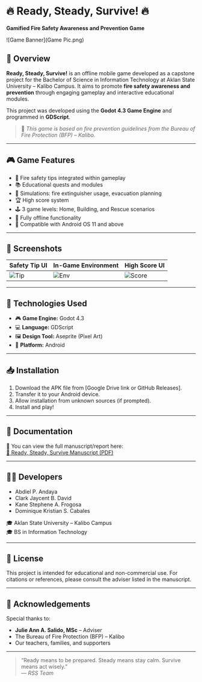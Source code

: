 # 🔥 Ready, Steady, Survive! 🔥  
**Gamified Fire Safety Awareness and Prevention Game**

![Game Banner](Game Pic.png)

## 📱 Overview  
**Ready, Steady, Survive!** is an offline mobile game developed as a capstone project for the Bachelor of Science in Information Technology at Aklan State University – Kalibo Campus. It aims to promote **fire safety awareness and prevention** through engaging gameplay and interactive educational modules.

This project was developed using the **Godot 4.3 Game Engine** and programmed in **GDScript**.

> 📘 *This game is based on fire prevention guidelines from the Bureau of Fire Protection (BFP) – Kalibo.*

---

## 🎮 Game Features

- 🧯 Fire safety tips integrated within gameplay
- 📚 Educational quests and modules
- 🧩 Simulations: fire extinguisher usage, evacuation planning
- 🏆 High score system
- 🕹️ 3 game levels: Home, Building, and Rescue scenarios
- 📶 Fully offline functionality
- 🤖 Compatible with Android OS 11 and above

---

## 📸 Screenshots

| Safety Tip UI | In-Game Environment | High Score UI |
|---------------|---------------------|----------------|
| ![Tip](screenshots/tip1.png) | ![Env](screenshots/level.png) | ![Score](screenshots/score.png) |

---

## 🧪 Technologies Used

- 🎮 **Game Engine:** Godot 4.3
- 💻 **Language:** GDScript
- 🖼️ **Design Tool:** Aseprite (Pixel Art)
- 📱 **Platform:** Android

---

## 📥 Installation

1. Download the APK file from [Google Drive link or GitHub Releases].
2. Transfer it to your Android device.
3. Allow installation from unknown sources (if prompted).
4. Install and play!

---

## 📄 Documentation

📘 You can view the full manuscript/report here:  
[📎 Ready, Steady, Survive Manuscript (PDF)](link-to-pdf-in-repo-or-google-drive)

---

## 👨‍💻 Developers

- Abdiel P. Andaya  
- Clark Jaycent B. David  
- Kane Stephene A. Frogosa  
- Dominique Kristian S. Cabales  

🎓 Aklan State University – Kalibo Campus  
🎓 BS in Information Technology

---

## 📜 License

This project is intended for educational and non-commercial use. For citations or references, please consult the adviser listed in the manuscript.

---

## 🙏 Acknowledgements

Special thanks to:
- **Julie Ann A. Salido, MSc** – Adviser  
- The Bureau of Fire Protection (BFP) – Kalibo  
- Our teachers, families, and supporters

---

> “Ready means to be prepared. Steady means stay calm. Survive means act wisely.”  
> — *RSS Team*

